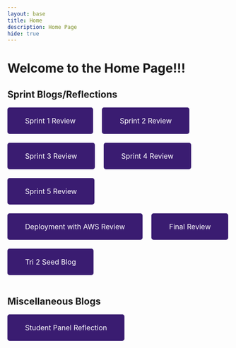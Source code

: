```yaml
---
layout: base
title: Home 
description: Home Page
hide: true
---
```


# Welcome to the Home Page!!!

<style>
    .button {
    display: inline-block;
    background-color: #3a1c71;
    color: white;
    padding: 20px 40px;
    text-align: center;
    text-decoration: none;
    border-radius: 5px;
    font-size: 16px;
    border: none; 
    }
    .button button {
    background: none;
    border: none;
    color: inherit;
    font: inherit;
    cursor: pointer;
    padding: 0;
    margin: 0;
}
</style>

## Sprint Blogs/Reflections 

<div style="display: flex; justify-content: flex-start; gap: 20px; flex-wrap: wrap;">

<a href="{{site.baseurl}}/sprint1review/" class="button">
    <button>
    Sprint 1 Review
    </button>
</a>

<a href="{{site.baseurl}}/sprint2review/" class="button">
    <button>
    Sprint 2 Review
    </button>
</a>

<a href="{{site.baseurl}}/sprint3review/" class="button">
    <button>
    Sprint 3 Review
    </button>
</a>

<a href="{{site.baseurl}}/sprint4review/" class="button">
    <button>
    Sprint 4 Review
    </button>
</a>

<a href="{{site.baseurl}}/sprint5review/" class="button">
    <button>
    Sprint 5 Review
    </button>
</a>

<a href="{{site.baseurl}}/deploymentreview/" class="button">
    <button>
    Deployment with AWS Review
    </button>
</a>

<a href="{{site.baseurl}}/finalreview/" class="button">
    <button>
    Final Review
    </button>
</a>

<a href="{{site.baseurl}}/seedblog/" class="button">
    <button>
    Tri 2 Seed Blog
    </button>
</a>

</div>
<br>

## Miscellaneous Blogs 

<div style="display: flex; justify-content: flex-start; gap: 20px; flex-wrap: wrap;">

<a href="{{site.baseurl}}/studentpanelreflection/" class="button">
    <button>
    Student Panel Reflection
    </button>
</a>

</div>

